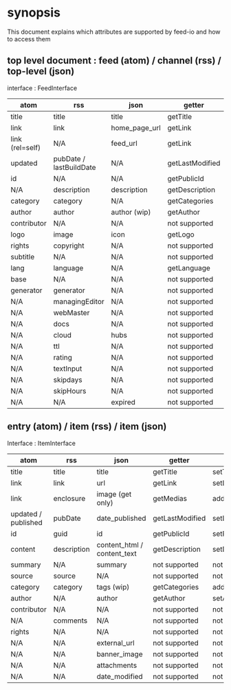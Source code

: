 # synopsis

This document explains which attributes are supported by feed-io and how to access them

## top level document : feed (atom) / channel (rss) / top-level (json)

interface : FeedInterface

| atom            | rss                     | json          | getter          | setter          |
| --------------- | ----------------------- | ------------- | --------------- | --------------- |
| title           | title                   | title         | getTitle        | setTitle        |
| link            | link                    | home_page_url | getLink         | setLink         |
| link (rel=self) | N/A                     | feed_url      | getLink         | setLink         |
| updated         | pubDate / lastBuildDate | N/A           | getLastModified | setLastModified |
| id              | N/A                     | N/A           | getPublicId     | setPublicId     |
| N/A             | description             | description   | getDescription  | setDescription  |
| category        | category                | N/A           | getCategories   | addCategory     |
| author          | author                  | author (wip)  | getAuthor       | setAuthor       |
| contributor     | N/A                     | N/A           | not supported   | not supported   |
| logo            | image                   | icon          | getLogo         | setLogo         |
| rights          | copyright               | N/A           | not supported   | not supported   |
| subtitle        | N/A                     | N/A           | not supported   | not supported   |
| lang            | language                | N/A           | getLanguage     | setLanguage     |
| base            | N/A                     | N/A           | not supported   | not supported   |
| generator       | generator               | N/A           | not supported   | not supported   |
| N/A             | managingEditor          | N/A           | not supported   | not supported   |
| N/A             | webMaster               | N/A           | not supported   | not supported   |
| N/A             | docs                    | N/A           | not supported   | not supported   |
| N/A             | cloud                   | hubs          | not supported   | not supported   |
| N/A             | ttl                     | N/A           | not supported   | not supported   |
| N/A             | rating                  | N/A           | not supported   | not supported   |
| N/A             | textInput               | N/A           | not supported   | not supported   |
| N/A             | skipdays                | N/A           | not supported   | not supported   |
| N/A             | skipHours               | N/A           | not supported   | not supported   |
| N/A             | N/A                     | expired       | not supported   | not supported   |

## entry (atom) / item (rss) / item (json)

Interface : ItemInterface

| atom                | rss         | json                        | getter          | setter          |
| ------------------- | ----------- | --------------------------- | --------------- | --------------- |
| title               | title       | title                       | getTitle        | setTitle        |
| link                | link        | url                         | getLink         | setLink         |
| link                | enclosure   | image (get only)            | getMedias       | addMedia        |
| updated / published | pubDate     | date_published              | getLastModified | setLastModified |
| id                  | guid        | id                          | getPublicId     | setPublicId     |
| content             | description | content_html / content_text | getDescription  | setDescription  |
| summary             | N/A         | summary                     | not supported   | not supported   |
| source              | source      | N/A                         | not supported   | not supported   |
| category            | category    | tags (wip)                  | getCategories   | addCategory     |
| author              | N/A         | author                      | getAuthor       | setAuthor       |
| contributor         | N/A         | N/A                         | not supported   | not supported   |
| N/A                 | comments    | N/A                         | not supported   | not supported   |
| rights              | N/A         | N/A                         | not supported   | not supported   |
| N/A                 | N/A         | external_url                | not supported   | not supported   |
| N/A                 | N/A         | banner_image                | not supported   | not supported   |
| N/A                 | N/A         | attachments                 | not supported   | not supported   |
| N/A                 | N/A         | date_modified               | not supported   | not supported   |